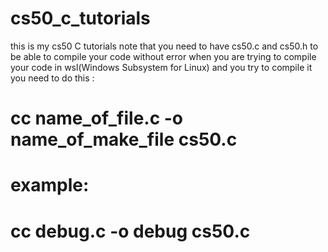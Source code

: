 # cs50_c_tutorials
this is my cs50 C tutorials 
note that you need to have cs50.c and cs50.h to be able to compile your code without error
when you are trying to compile your code in wsl(Windows Subsystem for Linux) and you try to compile it you need to do this :
# cc name_of_file.c -o name_of_make_file cs50.c 
 # example:
# cc debug.c -o debug cs50.c
